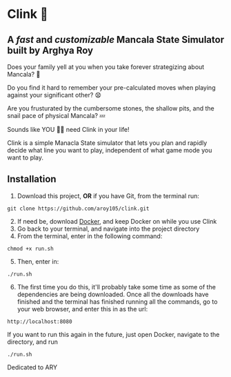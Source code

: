 # Clink :musical_note:

## A _fast_ and _customizable_ Mancala State Simulator built by Arghya Roy

Does your family yell at you when you take forever strategizing about Mancala? :speak_no_evil:

Do you find it hard to remember your pre-calculated moves when playing against your significant other? :anguished:

Are you frusturated by the cumbersome stones, the shallow pits, and the snail pace of physical Mancala? :zzz:

Sounds like YOU :ok_woman: need Clink in your life!

Clink is a simple Manacla State simulator that lets you plan and rapidly decide what line you want to play, independent of what game mode you want to play. 

## Installation
1. Download this project, **OR** if you have Git, from the terminal run:
```
git clone https://github.com/aroy105/clink.git
```
2. If need be, download [Docker](https://www.docker.com/), and keep Docker on while you use Clink
3. Go back to your terminal, and navigate into the project directory
4. From the terminal, enter in the following command:
```
chmod +x run.sh
```
5. Then, enter in:
```
./run.sh
```
6. The first time you do this, it'll probably take some time as some of the dependencies are being downloaded. Once all the downloads have finished and the terminal has finished running all the commands, go to your web browser, and enter this in as the url:
```
http://localhost:8080
```

If you want to run this again in the future, just open Docker, navigate to the directory, and run
```
./run.sh
```









Dedicated to ARY